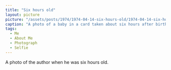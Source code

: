 ```yaml
---
title: "Six hours old"
layout: picture
picture: "/assets/posts/1974/1974-04-14-six-hours-old/1974-04-14-six-hours-old.jpg"
caption: "A photo of a baby in a card taken about six hours after birth."
tags:
  - Me
  - About Me
  - Photograph
  - Selfie
---
```


A photo of the author when he was six hours old.